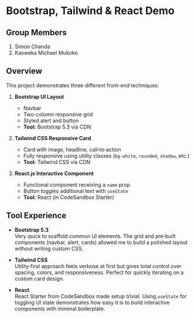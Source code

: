 # Bootstrap, Tailwind & React Demo

## Group Members
1. Simon Chanda
2. Kasweka Michael Mukoko

## Overview
This project demonstrates three different front-end techniques:

1. **Bootstrap UI Layout**  
   - Navbar  
   - Two-column responsive grid  
   - Styled alert and button  
   - **Tool:** Bootstrap 5.3 via CDN  

2. **Tailwind CSS Responsive Card**  
   - Card with image, headline, call‑to‑action  
   - Fully responsive using utility classes (`bg-white`, `rounded`, `shadow`, etc.)  
   - **Tool:** Tailwind CSS via CDN  

3. **React.js Interactive Component**  
   - Functional component receiving a `name` prop  
   - Button toggles additional text with `useState`  
   - **Tool:** React (in CodeSandbox Starter)

## Tool Experience

- **Bootstrap 5.3**  
  Very quick to scaffold common UI elements. The grid and pre‑built components (navbar, alert, cards) allowed me to build a polished layout without writing custom CSS.

- **Tailwind CSS**  
  Utility‑first approach feels verbose at first but gives total control over spacing, colors, and responsiveness. Perfect for quickly iterating on a custom card design.

- **React**  
  React Starter from CodeSandbox made setup trivial. Using `useState` for toggling UI state demonstrates how easy it is to build interactive components with minimal boilerplate. 
